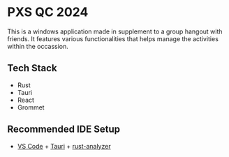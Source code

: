 # PXS QC 2024

This is a windows application made in supplement to a group hangout with friends. It features various functionalities that helps manage the activities within the occassion.  

## Tech Stack

- Rust
- Tauri
- React
- Grommet

## Recommended IDE Setup

- [VS Code](https://code.visualstudio.com/) + [Tauri](https://marketplace.visualstudio.com/items?itemName=tauri-apps.tauri-vscode) + [rust-analyzer](https://marketplace.visualstudio.com/items?itemName=rust-lang.rust-analyzer)
